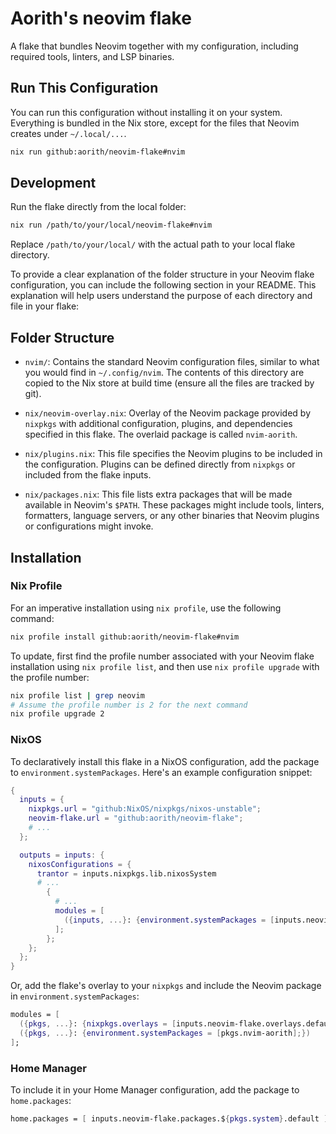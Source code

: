 # Aorith's neovim flake

A flake that bundles Neovim together with my configuration, including required tools, linters, and LSP binaries.

## Run This Configuration

You can run this configuration without installing it on your system. Everything is bundled in the Nix store, except for the files that Neovim creates under `~/.local/...`.

```sh
nix run github:aorith/neovim-flake#nvim
```

## Development

Run the flake directly from the local folder:

```sh
nix run /path/to/your/local/neovim-flake#nvim
```

Replace `/path/to/your/local/` with the actual path to your local flake directory.

To provide a clear explanation of the folder structure in your Neovim flake configuration, you can include the following section in your README. This explanation will help users understand the purpose of each directory and file in your flake:

## Folder Structure

- `nvim/`: Contains the standard Neovim configuration files, similar to what you would find in `~/.config/nvim`. The contents of this directory are copied to the Nix store at build time (ensure all the files are tracked by git).

- `nix/neovim-overlay.nix`: Overlay of the Neovim package provided by `nixpkgs` with additional configuration, plugins, and dependencies specified in this flake. The overlaid package is called `nvim-aorith`.

- `nix/plugins.nix`: This file specifies the Neovim plugins to be included in the configuration. Plugins can be defined directly from `nixpkgs` or included from the flake inputs.

- `nix/packages.nix`: This file lists extra packages that will be made available in Neovim's `$PATH`. These packages might include tools, linters, formatters, language servers, or any other binaries that Neovim plugins or configurations might invoke.

## Installation

### Nix Profile

For an imperative installation using `nix profile`, use the following command:

```sh
nix profile install github:aorith/neovim-flake#nvim
```

To update, first find the profile number associated with your Neovim flake installation using `nix profile list`, and then use `nix profile upgrade` with the profile number:

```sh
nix profile list | grep neovim
# Assume the profile number is 2 for the next command
nix profile upgrade 2
```

### NixOS

To declaratively install this flake in a NixOS configuration, add the package to `environment.systemPackages`. Here's an example configuration snippet:

```nix
{
  inputs = {
    nixpkgs.url = "github:NixOS/nixpkgs/nixos-unstable";
    neovim-flake.url = "github:aorith/neovim-flake";
    # ...
  };

  outputs = inputs: {
    nixosConfigurations = {
      trantor = inputs.nixpkgs.lib.nixosSystem
      # ...
        {
          # ...
          modules = [
            ({inputs, ...}: {environment.systemPackages = [inputs.neovim-flake.packages.${system}.default];})
          ];
        };
    };
  };
}
```

Or, add the flake's overlay to your `nixpkgs` and include the Neovim package in `environment.systemPackages`:

```nix
modules = [
  ({pkgs, ...}: {nixpkgs.overlays = [inputs.neovim-flake.overlays.default];})
  ({pkgs, ...}: {environment.systemPackages = [pkgs.nvim-aorith];})
];
```

### Home Manager

To include it in your Home Manager configuration, add the package to `home.packages`:

```nix
home.packages = [ inputs.neovim-flake.packages.${pkgs.system}.default ];
```
